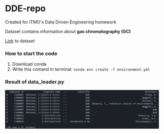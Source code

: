 # DDE-repo
Created for ITMO's Data Driven Engineering homework

Dataset contains information about **gas chromatography (GC)**

[Link](https://drive.google.com/file/d/1twkoRrET6qJqgXPzG9jzrMqQikSzi1Ok/view?usp=sharing) to dataset

### How to start the code
1. Download conda
2. Write this comand in terminal: ```conda env create -f environment.yml```

### Result of data_loader.py
![data_loader results](cache/data_loader_result.png)
